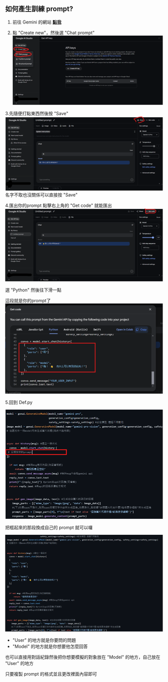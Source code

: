 ## 如何產生訓練 prompt?
1. 前往 Gemini 的網站 [**點我**](<https://makersuite.google.com/>)

2. 點 "Create new"，然後選 "Chat prompt"
![圖5](../images/5.png)

3.先隨便打點東西然後按 "Save"
![圖6](../../images/6.png)
名字不取也沒關係可以直接按 "Save"

4.匯出你的prompt
點擊右上角的 "Get code" 就能匯出
![圖7](../images/7.png)

選 "Python" 然後往下滑一點

這段就是你的prompt了
![圖9](../images/8.png)

5.回到 Def.py

![圖11](../images/9.png)

把框起來的那段換成自己的 prompt 就可以囉

![圖12](../images/10.png)

* "User" 的地方就是你要問的問題
* "Model" 的地方就是你想要他怎麼回答

也可以直接用對話紀錄然後把你想要模擬的對象放在 "Model" 的地方，自己放在 "User" 的地方

只要複製 prompt 的格式並且更改裡面內容即可